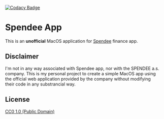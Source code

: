 [![Codacy Badge](https://app.codacy.com/project/badge/Grade/168201e93af849b99c728f3f391221f4)](https://www.codacy.com?utm_source=github.com&amp;utm_medium=referral&amp;utm_content=ondrejfuhrer/spendee-electron&amp;utm_campaign=Badge_Grade)
# Spendee App

This is an **unofficial** MacOS application for [Spendee](https://www.spendee.com/) finance app. 

## Disclaimer

I'm not in any way associated with Spendee app, nor with the SPENDEE a.s. company. 
This is my personal project to create a simple MacOS app using the official web application provided by the company without modifying 
their code in any substrancial way.

## License

[CC0 1.0 (Public Domain)](LICENSE.md)
